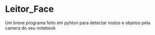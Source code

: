 # Leitor_Face
Um breve programa feito em pyhton para detectar rostos e objetos pela camera do seu notebook
